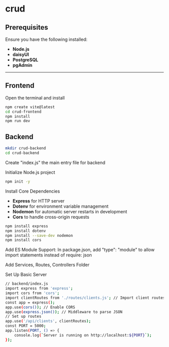 # crud

## Prerequisites
Ensure you have the following installed:
- **Node.js**
- **daisyUI**
- **PostgreSQL**
- **pgAdmin**


---

## Frontend
Open the terminal and install
```sh
npm create vite@latest
cd crud-frontend
npm install
npm run dev
```

## Backend
```sh
mkdir crud-backend
cd crud-backend
```
Create "index.js" the main entry file for backend


Initialize Node.js project
```sh
npm init -y
```

Install Core Dependencies
- **Express** for HTTP server
- **Dotenv** for environment variable management
- **Nodemon** for automatic server restarts in development
- **Cors** to handle cross-origin requests

```sh
npm install express
npm install dotenv
npm install --save-dev nodemon
npm install cors
```

Add ES Module Support:
In package.json, add "type": "module" to allow import statements instead of require:
json

Add Services, Routes, Controllers Folder

Set Up Basic Server
```sh
// backend/index.js
import express from 'express';
import cors from 'cors';
import clientRoutes from './routes/clients.js'; // Import client routes
const app = express();
app.use(cors()); // Enable CORS
app.use(express.json()); // Middleware to parse JSON
// Set up routes
app.use('/api/clients', clientRoutes);
const PORT = 5000;
app.listen(PORT, () => {
    console.log(`Server is running on http://localhost:${PORT}`);
});

```
